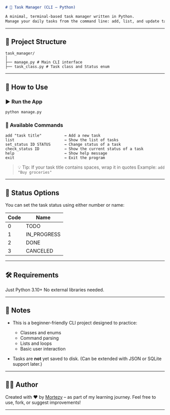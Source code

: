 ```markdown
# 📝 Task Manager (CLI – Python)

A minimal, terminal-based task manager written in Python.  
Manage your daily tasks from the command line: add, list, and update task status — fast and simple.
```

---

## 📁 Project Structure

```
task_manager/
│
├── manage.py # Main CLI interface
├── task_class.py # Task class and Status enum
```

---

## 🚀 How to Use

### ▶ Run the App

```bash
python manage.py
```

### 📌 Available Commands

```
add "task title"          → Add a new task
list                      → Show the list of tasks
set_status ID STATUS      → Change status of a task
check_status ID           → Show the current status of a task
help                      → Show help message
exit                      → Exit the program
```

> 💡 Tip: If your task title contains spaces, wrap it in quotes
> Example: `add "Buy groceries"`

---

## 🎯 Status Options

You can set the task status using either number or name:

| Code | Name        |
| ---- | ----------- |
| 0    | TODO        |
| 1    | IN_PROGRESS |
| 2    | DONE        |
| 3    | CANCELED    |

---

## 🛠 Requirements

Just Python 3.10+
No external libraries needed.

---

## 📌 Notes

- This is a beginner-friendly CLI project designed to practice:

  - Classes and enums
  - Command parsing
  - Lists and loops
  - Basic user interaction

- Tasks are **not** yet saved to disk.
  (Can be extended with JSON or SQLite support later.)

---

## 🧑‍💻 Author

Created with ❤️ by [Mortezy](https://github.com/Mortezy) – as part of my learning journey.
Feel free to use, fork, or suggest improvements!

---

